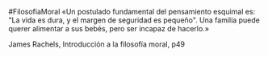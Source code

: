 #FilosofiaMoral 
«Un postulado fundamental del pensamiento esquimal es: "La vida es dura, y el margen de seguridad es pequeño". Una familia puede querer alimentar a sus bebés, pero ser incapaz de hacerlo.»

James Rachels, Introducción a la filosofía moral, p49